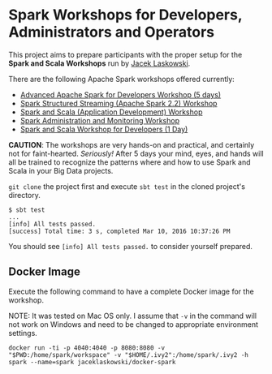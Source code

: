 # Spark Workshops for Developers, Administrators and Operators

This project aims to prepare participants with the proper setup for the **Spark and Scala Workshops** run by [Jacek Laskowski](https://twitter.com/jaceklaskowski).

There are the following Apache Spark workshops offered currently:

* [Advanced Apache Spark for Developers Workshop (5 days)](agendas/advanced-apache-spark-for-developers.md)
* [Spark Structured Streaming (Apache Spark 2.2) Workshop](spark-structured-streaming-workshop.md)
* [Spark and Scala (Application Development) Workshop](AGENDA.md)
* [Spark Administration and Monitoring Workshop](AGENDA-admin.md)
* [Spark and Scala Workshop for Developers (1 Day)](AGENDA-ONE-DAY.md)

**CAUTION**: The workshops are very hands-on and practical, and certainly not for faint-hearted. _Seriously!_ After 5 days your mind, eyes, and hands will all be trained to recognize the patterns where and how to use Spark and Scala in your Big Data projects.

`git clone` the project first and execute `sbt test` in the cloned project's directory.

```
$ sbt test
...
[info] All tests passed.
[success] Total time: 3 s, completed Mar 10, 2016 10:37:26 PM
```

You should see `[info] All tests passed.` to consider yourself prepared.

## Docker Image

Execute the following command to have a complete Docker image for the workshop.

NOTE: It was tested on Mac OS only. I assume that `-v` in the command will not work on Windows and need to be changed to appropriate environment settings.

```
docker run -ti -p 4040:4040 -p 8080:8080 -v "$PWD:/home/spark/workspace" -v "$HOME/.ivy2":/home/spark/.ivy2 -h spark --name=spark jaceklaskowski/docker-spark
```
